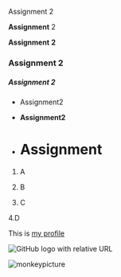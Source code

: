 Assignment 2

**Assignment** 2

__Assignment__ **2**

### Assignment 2

##### Assignment 2

- Assignment2

- **Assignment2**

- # Assignment

1. A
2. B

3. C



4.D

This is [my profile](https://github.com/RFeeley13)

![GitHub logo with relative URL](./img/github-icon.png)

![monkeypicture](https://i.natgeofe.com/n/82fddbcc-4cbb-4373-bf72-dbc30068be60/drill-monkey-01_2x3.jpg)

